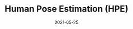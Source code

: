 ---
# ===== Title, summary, and position in the left sidebar =====
linktitle: HPE
summary: 
weight: 500
# =========================================================

# ========== Basic metadata ==========
title: Human Pose Estimation (HPE)
date: 2021-05-25
draft: false
type: book # page type
authors: ["admin"]
tags: ["Computer Vision", "HPE"]
categories: ["Computer Vision"]
toc: true # Show table of contents
# ====================================

# ========== Advanced metadata ========== 
profile: false  # Show author profile?
reading_time: true # Show estimated reading time?
share: true  # Show social sharing links?
featured: true
comments: true  # Show comments?
disable_comment: false
commentable: true  # Allow visitors to comment? Supported by the Page, Post, and Book content types.
editable: false  # Allow visitors to edit the page? Supported by the Page, Post, and Book content types.

# Optional header image (relative to `assets/media/` folder).
header:
  caption: ""
  image: ""
---